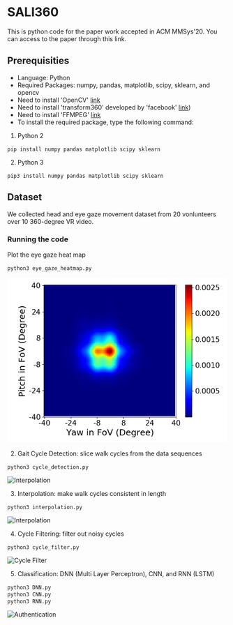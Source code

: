 # SALI360
This is python code for the paper work accepted in ACM MMSys'20. You can access to the paper through this link.

## Prerequisities
- Language: Python
- Required Packages: numpy, pandas, matplotlib, scipy, sklearn, and opencv
- Need to install 'OpenCV' [link](https://www.pyimagesearch.com/2016/10/24/ubuntu-16-04-how-to-install-opencv/)
- Need to install 'transform360' developed by 'facebook' [link](https://github.com/facebook/transform360))
- Need to install 'FFMPEG' [link](https://www.ffmpeg.org/download.html)
- To install the required package, type the following command:

1) Python 2
```
pip install numpy pandas matplotlib scipy sklearn
```
2) Python 3
```
pip3 install numpy pandas matplotlib scipy sklearn
```

## Dataset
We collected head and eye gaze movement dataset from 20 vonlunteers over 10 360-degree VR video.


### Running the code
Plot the eye gaze heat map
```
python3 eye_gaze_heatmap.py
```
![Data Filter](figure/eye_gaze_heatmap.png)

2. Gait Cycle Detection: slice walk cycles from the data sequences
```
python3 cycle_detection.py
```
![Interpolation](figure/)

3. Interpolation: make walk cycles consistent in length
```
python3 interpolation.py
```
![Interpolation](figure/)

4. Cycle Filtering: filter out noisy cycles
```
python3 cycle_filter.py
```
![Cycle Filter](figure/)

5. Classification: DNN (Multi Layer Perceptron), CNN, and RNN (LSTM)
```
python3 DNN.py
python3 CNN.py
python3 RNN.py
```
![Authentication](figure/)
